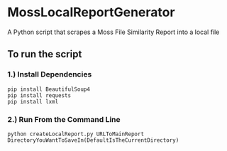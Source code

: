 # MossLocalReportGenerator
A Python script that scrapes a Moss File Similarity Report into a local file
## To run the script
### 1.) Install Dependencies
```angular2
pip install BeautifulSoup4
pip install requests
pip install lxml
```

### 2.) Run From the Command Line
```angular2
python createLocalReport.py URLToMainReport DirectoryYouWantToSaveIn(DefaultIsTheCurrentDirectory)
```